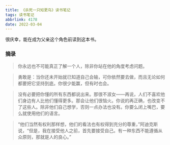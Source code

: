 ```yaml
---
title: 《杀死一只知更鸟》读书笔记
tags: 读书笔记
abbrlink: 4178
date: 2022-03-04
---
```


很庆幸，能在成为父亲这个角色前读到这本书。



### 摘录

> 你永远也不可能真正了解一个人，除非你站在他的角度考虑问题。

> 勇敢是：当你还未开始就已知道自己会输，可你依然要去做，而且无论如何都要把它坚持到底。你很少能赢，但有时也会。

> 没有必要把你懂的所有东西都说出来。那很不淑女——再说，人们不喜欢他们身边有人比他们懂得更多。那会让他们很恼火。你说的再正确，也改变不了这些人。除非他们自己想学，否则一点办法也没有。你要么闭上嘴巴，要么就使用他们的语言。

> “他们当然有权利那样想，他们的看法也有权得到充分的尊重，”阿迪克斯说，“但是，我在接受他人之前，首先要接受自己。有一种东西不能遵循从众原则，那就是人的良心。”

